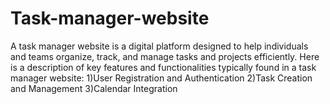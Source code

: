 # Task-manager-website
A task manager website is a digital platform designed to help individuals and teams organize, track, and manage tasks and projects efficiently.
 Here is a description of key features and functionalities typically found in a task manager website:
 1)User Registration and Authentication
 2)Task Creation and Management
 3)Calendar Integration
